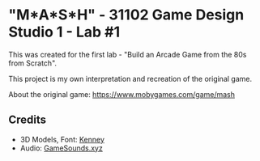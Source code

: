 # "M\*A\*S\*H" - 31102 Game Design Studio 1 - Lab #1
 
This was created for the first lab - "Build an Arcade Game from the 80s from Scratch".

This project is my own interpretation and recreation of the original game.

About the original game: https://www.mobygames.com/game/mash

## Credits

* 3D Models, Font: [Kenney](https://kenney.nl/)
* Audio: [GameSounds.xyz](https://gamesounds.xyz/)
